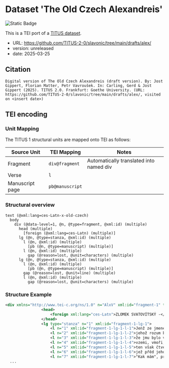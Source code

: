 # Dataset 'The Old Czech Alexandreis'

![Static Badge](https://img.shields.io/badge/TEI_validation-passing-green)

This is a TEI port of a [TITUS dataset](http://titus.uni-frankfurt.de/texte/etcs/slav/acech/alex/alex.htm).

* URL: https://github.com/TITUS-2-0/slavonic/tree/main/drafts/alex/
* version: unreleased
* date: 2025-03-25

## Citation
```text
Digital version of The Old Czech Alexandreis (draft version). By: Jost Gippert, Florian Matter, Petr Vavroušek. In: Carling, Gerd & Jost Gippert (2025). TITUS 2.0. Frankfurt: Goethe University. (URL: https://github.com/TITUS-2-0/slavonic/tree/main/drafts/alex/, visited on <insert date>)
```

## TEI encoding


### Unit Mapping
The TITUS 1 structural units are mapped onto TEI as follows:

| Source Unit | TEI Mapping | Notes |
|-------------|-------------|-------|
| Fragment | `div@fragment` | Automatically translated into named div |
| Verse | `l` |  |
| Manuscript page | `pb@manuscript` |  |

### Structural overview
```text
text (@xml:lang=ces-Latn-x-old-czech)
  body
    div (@data-level=1, @n, @type=fragment, @xml:id) (multiple)
      head (multiple)
        [foreign (@xml:lang=ces-Latn) (multiple)]
      lg (@n, @type=stanza, @xml:id) (multiple)
        l (@n, @xml:id) (multiple)
          [pb (@n, @type=manuscript) (multiple)]
        l (@n, @xml:id) (multiple)
          gap (@reason=lost, @unit=characters) (multiple)
      lg (@n, @type=stanza, @xml:id) (multiple)
        l (@n, @xml:id) (multiple)
          [pb (@n, @type=manuscript) (multiple)]
        gap (@reason=lost, @unit=line) (multiple)
        l (@n, @xml:id) (multiple)
          gap (@reason=lost, @unit=characters) (multiple)
```

### Structure Example

```xml
<div xmlns="http://www.tei-c.org/ns/1.0" n="AlxV" xml:id="fragment-1" type="fragment" data-level="1">
				<head>
					<foreign xml:lang="ces-Latn">ZLOMEK SVATOVÍTSKÝ -</foreign>
				</head>
				<lg type="stanza" n="1" xml:id="fragment-1-lg-1">
					<l n="1" xml:id="fragment-1-lg-1-l-1">Jenž ze jmene byl věhlasný,</l>
					<l n="2" xml:id="fragment-1-lg-1-l-2">jehož rozum byl tak jasný,</l>
					<l n="3" xml:id="fragment-1-lg-1-l-3">že jmu bylo všecko známo</l>
					<l n="4" xml:id="fragment-1-lg-1-l-4">vzemi, vmoři, vhvězdách tamo,</l>
					<l n="5" xml:id="fragment-1-lg-1-l-5">ten však čtveru věc vyčítá,</l>
					<l n="6" xml:id="fragment-1-lg-1-l-6">jež přěd jeho smyslem skryta:</l>
					<l n="7" xml:id="fragment-1-lg-1-l-7">"Kak mám", pravě, "sirdce radné,</l>
  ...
```
